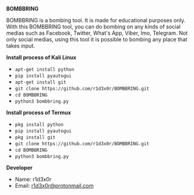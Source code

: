 **BOMBBRING**

BOMBBRING is a bombing tool. It is made for educational purposes only. With this BOMBBRING tool, you can do bombing on any kinds of social medias such as Facebook, Twitter, What's App, Viber, Imo, Telegram. Not only social medias, using this tool it is possible to bombing any place that takes input.

**Install process of Kali Linux**
* `apt-get install python`
* `pip install pyautogui`
* `apt-get install git`
* `git clone https://github.com/r1d3x0r/BOMBBRING.git`
* `cd BOMBBRING`
* `python3 bombbring.py`

**Install process of Termux**
* `pkg install python`
* `pip install pyautogui`
* `pkg install git`
* `git clone https://github.com/r1d3x0r/BOMBBRING.git`
* `cd BOMBBRING`
* `python3 bombbring.py`

**Developer**
* Name: r1d3x0r
* Email: r1d3x0r@protonmail.com
